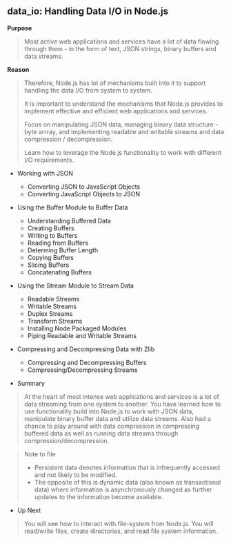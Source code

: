## data_io: Handling Data I/O in Node.js
**Purpose**
> Most active web applications and services have a lot of data flowing through them - in the form
> of text, JSON strings, binary buffers and data streams.

**Reason**
> Therefore, Node.js has lot of mechanisms built into it to support handling the data I/O from 
> system to system.
>
> It is important to understand the mechanisms that Node.js provides to implement effective and 
> efficient web applications and services.
>
> Focus on manipulating JSON data, managing binary data structure - byte arrray, and implementing
> readable and writable streams and data compression / decompression.
> 
> Learn how to leverage the Node.js functionality to work with different I/O requirements.

- Working with JSON
	- Converting JSON to JavaScript Objects
	- Converting JavaScript Objects to JSON
	
- Using the Buffer Module to Buffer Data
	- Understanding Buffered Data
    - Creating Buffers
	- Writing to Buffers
	- Reading from Buffers
	- Determing Buffer Length
	- Copying Buffers
	- Slicing Buffers
	- Concatenating Buffers

- Using the Stream Module to Stream Data
	- Readable Streams
	- Writable Streams
	- Duplex Streams
	- Transform Streams
	- Installing Node Packaged Modules
	- Piping Readable and Writable Streams
	
- Compressing and Decompressing Data with Zlib
	- Compressing and Decompressing Buffers
	- Compressing/Decompressing Streams

- Summary
> At the heart of most intense web applications and services is a lot of data streaming from one system to another.
> You have learned how to use functionality build into Node.js to work with JSON data, manipulate binary buffer data and utilize data streams.
> Also had a chance to play around with data compression in compressing buffered data as well as running data streams through compression/decompression.

> Note to file
> - Persistent data denotes information that is infrequently accessed and not likely to be modified. 
> - The opposite of this is dynamic data (also known as transactional data) where information is asynchronously changed as further updates to the information become available.
 
- Up Next
> You will see how to interact with file-system from Node.js. You will read/write files, create directories, and read file system information.

